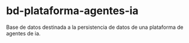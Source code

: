 # bd-plataforma-agentes-ia
Base de datos destinada a la persistencia de datos de una plataforma de agentes de ia.
